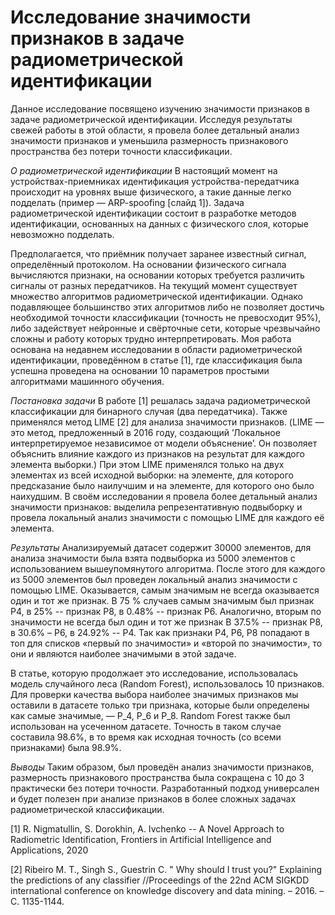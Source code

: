 # Исследование значимости признаков в задаче радиометрической идентификации
Данное исследование посвящено изучению значимости признаков в задаче радиометрической идентификации. Исследуя результаты свежей работы в этой области, я провела более детальный анализ значимости признаков и уменьшила размерность признакового пространства без потери точности классификации.

*О радиометрической идентификации*
В настоящий момент на устройствах-приемниках идентификация устройства-передатчика происходит на уровнях выше физического, а такие данные легко подделать  (пример — ARP-spoofing [слайд 1]). Задача радиометрической идентификации состоит в разработке методов идентификации, основанных на данных с физического слоя, которые невозможно подделать.

Предполагается, что приёмник получает заранее известный сигнал, определённый протоколом. На основании физического сигнала вычисляются признаки, на основании которых требуется различить сигналы от разных передатчиков. На текущий момент существует множество алгоритмов радиометрической идентификации. Однако подавляющее большинство этих алгоритмов либо не позволяет достичь необходимой точности классификации (точность не превосходит 95%), либо задействует нейронные и свёрточные сети, которые чрезвычайно сложны и работу которых трудно интерпретировать.
Моя работа основана на недавнем исследовании в области радиометрической идентификации, проведённом в статье [1], где классификация была успешна проведена на основании 10 параметров простыми алгоритмами машинного обучения.

*Постановка задачи*
В работе [1] решалась задача радиометрической классификации для бинарного случая (два передатчика). Также применялся метод LIME [2] для анализа значимости признаков. (LIME — это метод, предложенный в 2016 году, создающий ’Локальное интерпретируемое независимое от модели объяснение’. Он позволяет объяснить влияние каждого из признаков на результат для каждого элемента выборки.) При этом LIME применялся только на двух элементах из всей исходной выборки: на элементе, для которого предсказание было наилучшим и на элементе, для которого оно было наихудшим. 
В своём исследовании я провела более детальный анализ значимости признаков: выделила репрезентативную подвыборку и провела локальный анализ значимости с помощью LIME для каждого её элемента.

*Результаты*
Анализируемый датасет содержит 30000 элементов, для анализа значимости была взята подвыборка из 5000 элементов с использованием вышеупомянутого алгоритма.
После этого для каждого из 5000 элементов был проведен локальный анализ значимости с помощью LIME.
Оказывается, самым значимым не всегда оказывается один и тот же признак.
В 75 % случаев самым значимым был признак P4, в 25% -- признак P8, в 0.48% -- признак P6.
Аналогично, вторым по значимости не всегда был один и тот же признак
В 37.5% -- признак P8, в 30.6% – P6, в 24.92% -- P4.
Так как признаки P4, P6, P8 попадают в топ для списков «первый по значимости» и «второй по значимости», то они и являются наиболее значимыми в этой задаче.

В статье, которую продолжает это исследование, использовалась модель случайного леса (Random Forest), использовалось 10 признаков.
Для проверки качества выбора наиболее значимых признаков мы оставили в датасете только три признака, которые были определены как самые значимые, — P_4, P_6 и P_8. Random Forest также был использован на усеченном датасете. Точность в таком случае составила 98.6%, в то время как исходная точность (со всеми признаками) была 98.9%.

*Выводы*
Таким образом, был проведён анализ значимости признаков, размерность признакового пространства была сокращена с 10 до 3 практически без потери точности.
Разработанный подход универсален и будет полезен при анализе признаков в более сложных задачах радиометрической классификации.

[1] R. Nigmatullin, S. Dorokhin, A. Ivchenko -- A Novel Approach to Radiometric Identification, Frontiers in Artificial Intelligence and Applications, 2020

[2] Ribeiro M. T., Singh S., Guestrin C. " Why should I trust you?" Explaining the predictions of any classifier //Proceedings of the 22nd ACM SIGKDD international conference on knowledge discovery and data mining. – 2016. – С. 1135-1144.
